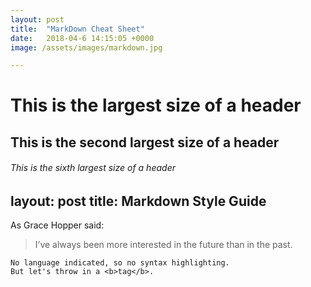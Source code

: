 ```yaml
---
layout: post
title:  "MarkDown Cheat Sheet"
date:   2018-04-6 14:15:05 +0000
image: /assets/images/markdown.jpg

---
```



# This is the largest size of a header
## This is the second largest size of a header
###### This is the sixth largest size of a header


layout: post
title: Markdown Style Guide
---


As Grace Hopper said:
> I’ve always been more interested
> in the future than in the past.


```
No language indicated, so no syntax highlighting. 
But let's throw in a <b>tag</b>.
```